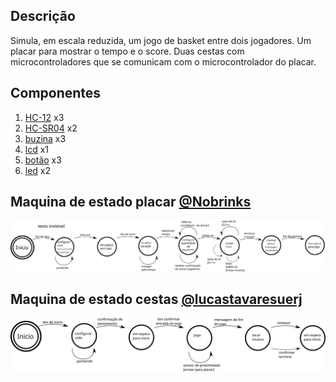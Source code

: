 ## Descrição
Simula, em escala reduzida, um jogo de basket entre dois jogadores. Um placar para mostrar o tempo e o score. Duas cestas com microcontroladores que se comunicam com o microcontrolador do placar.

## Componentes
1. [HC-12](https://www.filipeflop.com/produto/modulo-rf-wireless-hc-12-com-antena/) x3
1. [HC-SR04](https://www.filipeflop.com/produto/sensor-de-distancia-ultrassonico-hc-sr04/) x2
1. [buzina](https://www.filipeflop.com/produto/modulo-buzzer-5v-passivo/) x3
1. [lcd](https://www.filipeflop.com/produto/display-lcd-shield-com-teclado-para-arduino/) x1
1. [botão](https://portuguese.alibaba.com/product-detail/tactile-tact-switch-momentary-push-button-switch-4-pin-dip-for-arduino-pcb-60618214513.html) x3
1. [led](https://www.filipeflop.com/produto/led-emissor-infravermelho-ir-5mm/) x2
    
## Maquina de estado placar [@Nobrinks](https://github.com/Nobrinks)
![](img/maquina_de_estado.svg)

## Maquina de estado cestas [@lucastavaresuerj](https://github.com/lucastavaresuerj)
![](img/maquina_de_estado_cesta.svg)
